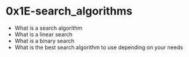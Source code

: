 # 0x1E-search_algorithms

- What is a search algorithm
- What is a linear search
- What is a binary search
- What is the best search algorithm to use depending on your needs

